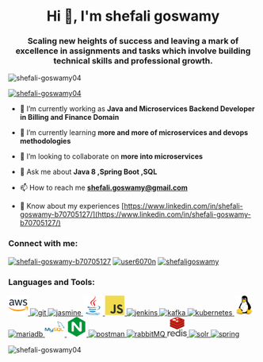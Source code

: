 <h1 align="center">Hi 👋, I'm shefali goswamy</h1>
<h3 align="center">Scaling new heights of success and leaving a mark of excellence in assignments and tasks which involve building technical skills and professional growth.</h3>

<p align="left"> <img src="https://komarev.com/ghpvc/?username=shefali-goswamy04&label=Profile%20views&color=0e75b6&style=flat" alt="shefali-goswamy04" /> </p>

<p align="left"> <a href="https://github.com/ryo-ma/github-profile-trophy"><img src="https://github-profile-trophy.vercel.app/?username=shefali-goswamy04" alt="shefali-goswamy04" /></a> </p>

- 🔭 I’m currently working as **Java and Microservices Backend Developer in Billing and Finance Domain**

- 🌱 I’m currently learning **more and more of microservices and devops methodologies**

- 👯 I’m looking to collaborate on **more into microservices**

- 💬 Ask me about **Java 8 ,Spring Boot ,SQL**

- 📫 How to reach me **shefali.goswamy@gmail.com**

- 📄 Know about my experiences [https://www.linkedin.com/in/shefali-goswamy-b70705127/](https://www.linkedin.com/in/shefali-goswamy-b70705127/)


<h3 align="left">Connect with me:</h3>
<p align="left">
<a href="https://linkedin.com/in/shefali-goswamy-b70705127" target="blank"><img align="center" src="https://cdn.jsdelivr.net/npm/simple-icons@3.0.1/icons/linkedin.svg" alt="shefali-goswamy-b70705127" height="30" width="40" /></a>
<a href="https://www.leetcode.com/user6070n" target="blank"><img align="center" src="https://cdn.jsdelivr.net/npm/simple-icons@3.0.1/icons/leetcode.svg" alt="user6070n" height="30" width="40" /></a>
<a href="https://auth.geeksforgeeks.org/user/shefaligoswamy" target="blank"><img align="center" src="https://cdn.jsdelivr.net/npm/simple-icons@3.0.1/icons/geeksforgeeks.svg" alt="shefaligoswamy" height="30" width="40" /></a>
</p>

<h3 align="left">Languages and Tools:</h3>
<p align="left"> <a href="https://aws.amazon.com" target="_blank"> <img src="https://raw.githubusercontent.com/devicons/devicon/master/icons/amazonwebservices/amazonwebservices-original-wordmark.svg" alt="aws" width="40" height="40"/> </a> <a href="https://git-scm.com/" target="_blank"> <img src="https://www.vectorlogo.zone/logos/git-scm/git-scm-icon.svg" alt="git" width="40" height="40"/> </a> <a href="https://jasmine.github.io/" target="_blank"> <img src="https://www.vectorlogo.zone/logos/jasmine/jasmine-icon.svg" alt="jasmine" width="40" height="40"/> </a> <a href="https://www.java.com" target="_blank"> <img src="https://raw.githubusercontent.com/devicons/devicon/master/icons/java/java-original.svg" alt="java" width="40" height="40"/> </a> <a href="https://developer.mozilla.org/en-US/docs/Web/JavaScript" target="_blank"> <img src="https://raw.githubusercontent.com/devicons/devicon/master/icons/javascript/javascript-original.svg" alt="javascript" width="40" height="40"/> </a> <a href="https://www.jenkins.io" target="_blank"> <img src="https://www.vectorlogo.zone/logos/jenkins/jenkins-icon.svg" alt="jenkins" width="40" height="40"/> </a> <a href="https://kafka.apache.org/" target="_blank"> <img src="https://www.vectorlogo.zone/logos/apache_kafka/apache_kafka-icon.svg" alt="kafka" width="40" height="40"/> </a> <a href="https://kubernetes.io" target="_blank"> <img src="https://www.vectorlogo.zone/logos/kubernetes/kubernetes-icon.svg" alt="kubernetes" width="40" height="40"/> </a> <a href="https://www.linux.org/" target="_blank"> <img src="https://raw.githubusercontent.com/devicons/devicon/master/icons/linux/linux-original.svg" alt="linux" width="40" height="40"/> </a> <a href="https://mariadb.org/" target="_blank"> <img src="https://www.vectorlogo.zone/logos/mariadb/mariadb-icon.svg" alt="mariadb" width="40" height="40"/> </a> <a href="https://www.mysql.com/" target="_blank"> <img src="https://raw.githubusercontent.com/devicons/devicon/master/icons/mysql/mysql-original-wordmark.svg" alt="mysql" width="40" height="40"/> </a> <a href="https://www.nginx.com" target="_blank"> <img src="https://raw.githubusercontent.com/devicons/devicon/master/icons/nginx/nginx-original.svg" alt="nginx" width="40" height="40"/> </a> <a href="https://postman.com" target="_blank"> <img src="https://www.vectorlogo.zone/logos/getpostman/getpostman-icon.svg" alt="postman" width="40" height="40"/> </a> <a href="https://www.rabbitmq.com" target="_blank"> <img src="https://www.vectorlogo.zone/logos/rabbitmq/rabbitmq-icon.svg" alt="rabbitMQ" width="40" height="40"/> </a> <a href="https://redis.io" target="_blank"> <img src="https://raw.githubusercontent.com/devicons/devicon/master/icons/redis/redis-original-wordmark.svg" alt="redis" width="40" height="40"/> </a> <a href="https://lucene.apache.org/solr/" target="_blank"> <img src="https://www.vectorlogo.zone/logos/apache_solr/apache_solr-icon.svg" alt="solr" width="40" height="40"/> </a> <a href="https://spring.io/" target="_blank"> <img src="https://www.vectorlogo.zone/logos/springio/springio-icon.svg" alt="spring" width="40" height="40"/> </a> </p>

<p><img align="center" src="https://github-readme-stats.vercel.app/api/top-langs?username=shefali-goswamy04&show_icons=true&locale=en&layout=compact" alt="shefali-goswamy04" /></p>
